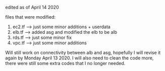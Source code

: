 edited as of April 14 2020

files that were modified:
1) ec2.tf --> just some minor additions + userdata
2) elb.tf --> added asg and modified the elb to be alb
3) rds.tf --> just some minor fix
4) vpc.tf --> just some minor additions

Will still work on connectivity between alb and asg, hopefully I will revise it again by Monday April 13 2020. 
I will also need to clean the code more, there were still some extra codes that I no longer needed. 
